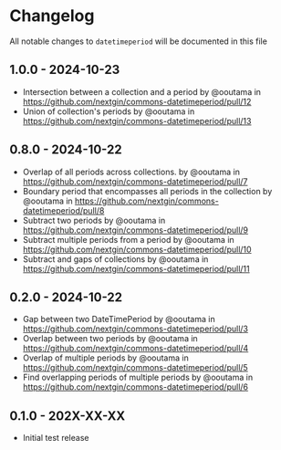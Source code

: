 # Changelog

All notable changes to `datetimeperiod` will be documented in this file

## 1.0.0 - 2024-10-23

* Intersection between a collection and a period by @ooutama in https://github.com/nextgin/commons-datetimeperiod/pull/12
* Union of collection's periods by @ooutama in https://github.com/nextgin/commons-datetimeperiod/pull/13

## 0.8.0 - 2024-10-22

* Overlap of all periods across collections. by @ooutama in https://github.com/nextgin/commons-datetimeperiod/pull/7
* Boundary period that encompasses all periods in the collection by @ooutama in https://github.com/nextgin/commons-datetimeperiod/pull/8
* Subtract two periods by @ooutama in https://github.com/nextgin/commons-datetimeperiod/pull/9
* Subtract multiple periods from a period by @ooutama in https://github.com/nextgin/commons-datetimeperiod/pull/10
* Subtract and gaps of collections by @ooutama in https://github.com/nextgin/commons-datetimeperiod/pull/11

## 0.2.0 - 2024-10-22

* Gap between two DateTimePeriod by @ooutama in https://github.com/nextgin/commons-datetimeperiod/pull/3
* Overlap between two periods by @ooutama in https://github.com/nextgin/commons-datetimeperiod/pull/4
* Overlap of multiple periods by @ooutama in https://github.com/nextgin/commons-datetimeperiod/pull/5
* Find overlapping periods of multiple periods by @ooutama in https://github.com/nextgin/commons-datetimeperiod/pull/6

## 0.1.0 - 202X-XX-XX

- Initial test release

